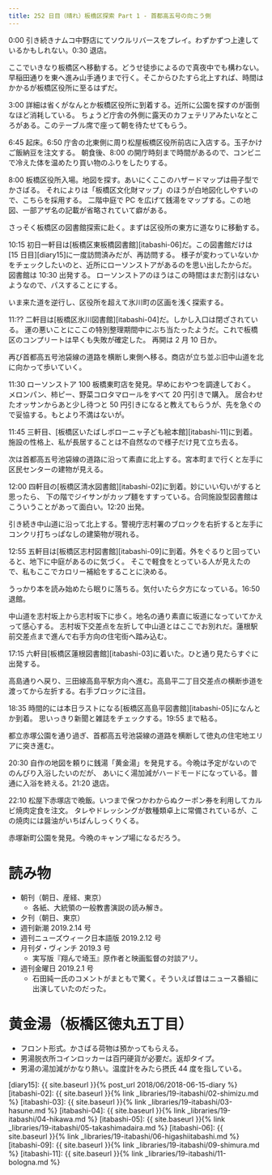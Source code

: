 ```yaml
---
title: 252 日目（晴れ）板橋区探索 Part 1 - 首都高五号の向こう側
---
```


0:00 引き続きナムコ中野店にてソウルリバースをプレイ。わずかずつ上達しているかもしれない。0:30 退店。

ここでいきなり板橋区へ移動する。どうせ徒歩によるので真夜中でも構わない。
早稲田通りを東へ進み山手通りまで行く。そこからひたすら北上すれば、時間はかかるが板橋区役所に至るはずだ。

3:00 詳細は省くがなんとか板橋区役所に到着する。近所に公園を探すのが面倒なほど消耗している。
ちょうど庁舎の外側に露天のカフェテリアみたいなところがある。このテーブル席で座って朝を待たせてもらう。

6:45 起床。6:50 庁舎の北東側に周り松屋板橋区役所前店に入店する。玉子かけご飯納豆を注文する。
朝食後、8:00 の開庁時刻まで時間があるので、コンビニで冷えた体を温めたり買い物のふりをしたりする。

8:00 板橋区役所入場。地図を探す。あいにくここのハザードマップは冊子型でかさばる。
それによりは「板橋区文化財マップ」のほうが白地図化しやすいので、こちらを採用する。
二階中庭で PC を広げて銭湯をマップする。この地図、一部アザ名の記載が省略されていて癖がある。

さっそく板橋区の図書館探索に赴く。まずは区役所の東方に道なりに移動する。

10:15 初日一軒目は[板橋区東板橋図書館][itabashi-06]だ。この図書館だけは [15 日目][diary15]に一度訪問済みだが、再訪問する。
様子が変わっていないかをチェックしたいのと、近所にローソンストアがあるのを思い出したからだ。
図書館は 10:30 出発する。
ローソンストアのほうはこの時間はまだ割引はないようなので、パスすることにする。

いま来た道を逆行し、区役所を超えて氷川町の区画を浅く探索する。

11:?? 二軒目は[板橋区氷川図書館][itabashi-04]だ。しかし入口は閉ざされている。
運の悪いことにここの特別整理期間中にぶち当たったようだ。これで板橋区のコンプリートは早くも失敗が確定した。
再開は 2 月 10 日か。

再び首都高五号池袋線の道路を横断し東側へ移る。商店が立ち並ぶ旧中山道を北に向かって歩いていく。

11:30 ローソンストア 100 板橋東町店を発見。早めにおやつを調達しておく。
メロンパン、柿ピー、野菜コロタマロールをすべて 20 円引きで購入。
居合わせたオッサンからあと少し待つと 50 円引きになると教えてもらうが、先を急ぐので妥協する。もとより不満はないが。

11:45 三軒目、[板橋区いたばしボローニャ子ども絵本館][itabashi-11]に到着。
施設の性格上、私が長居することは不自然なので様子だけ見て立ち去る。

次は首都高五号池袋線の道路に沿って素直に北上する。宮本町まで行くと左手に区民センターの建物が見える。

12:00 四軒目の[板橋区清水図書館][itabashi-02]に到着。妙にいい匂いがすると思ったら、
下の階でジイサンがカップ麺をすすっている。合同施設型図書館はこういうことがあって面白い。12:20 出発。

引き続き中山道に沿って北上する。警視庁志村署のブロックを右折すると左手にコンクリ打ちっぱなしの建築物が現れる。

12:55 五軒目は[板橋区志村図書館][itabashi-09]に到着。外をぐるりと回っていると、地下に中庭があるのに気づく。
そこで軽食をとっている人が見えたので、私もここでカロリー補給をすることに決める。

うっかり本を読み始めたら眠りに落ちる。気付いたら夕方になっている。16:50 退館。

中山道を志村坂上から志村坂下に歩く。地名の通り素直に坂道になっていてかえって感心する。
志村坂下交差点を左折して中山道とはここでお別れだ。蓮根駅前交差点まで進んで右手方向の住宅街へ踏み込む。

17:15 六軒目[板橋区蓮根図書館][itabashi-03]に着いた。ひと通り見たらすぐに出発する。

高島通りへ戻り、三田線高島平駅方向へ進む。高島平二丁目交差点の横断歩道を渡ってから左折する。右手ブロックに注目。

18:35 時間的には本日ラストになる[板橋区高島平図書館][itabashi-05]になんとか到着。
思いっきり新聞と雑誌をチェックする。19:55 まで粘る。

都立赤塚公園を通り過ぎ、首都高五号池袋線の道路を横断して徳丸の住宅地エリアに突き進む。

20:30 自作の地図を頼りに銭湯「黄金湯」を発見する。今晩は予定がないのでのんびり入浴したいのだが、
あいにく湯加減がハードモードになっている。普通に入浴を終える。21:20 退店。

22:10 松屋下赤塚店で晩飯。いつまで保つかわからぬクーポン券を利用してカルビ焼肉定食を注文。
タレやドレッシングが数種類卓上に常備されているが、この焼肉には醤油がいちばんしっくりくる。

赤塚新町公園を発見。今晩のキャンプ場になるだろう。

# 読み物

* 朝刊（朝日、産経、東京）
  * 各紙、大統領の一般教書演説の読み解き。
* 夕刊（朝日、東京）
* 週刊新潮 2019.2.14 号
* 週刊ニューズウィーク日本語版 2019.2.12 号
* 月刊ダ・ヴィンチ 2019.3 号
  * 実写版『翔んで埼玉』原作者と映画監督の対談アリ。
* 週刊金曜日 2019.2.1 号
  * 石田純一氏のコメントがまともで驚く。そういえば昔はニュース番組に出演していたのだった。

# 黄金湯（板橋区徳丸五丁目）

* フロント形式。かさばる荷物は預かってもらえる。
* 男湯脱衣所コインロッカーは百円硬貨が必要だ。返却タイプ。
* 男湯の湯加減がかなり熱い。温度計をみたら摂氏 44 度を指している。

[diary15]: {{ site.baseurl }}{% post_url 2018/06/2018-06-15-diary %}
[itabashi-02]: {{ site.baseurl }}{% link _libraries/19-itabashi/02-shimizu.md %}
[itabashi-03]: {{ site.baseurl }}{% link _libraries/19-itabashi/03-hasune.md %}
[itabashi-04]: {{ site.baseurl }}{% link _libraries/19-itabashi/04-hikawa.md %}
[itabashi-05]: {{ site.baseurl }}{% link _libraries/19-itabashi/05-takashimadaira.md %}
[itabashi-06]: {{ site.baseurl }}{% link _libraries/19-itabashi/06-higashiitabashi.md %}
[itabashi-09]: {{ site.baseurl }}{% link _libraries/19-itabashi/09-shimura.md %}
[itabashi-11]: {{ site.baseurl }}{% link _libraries/19-itabashi/11-bologna.md %}
